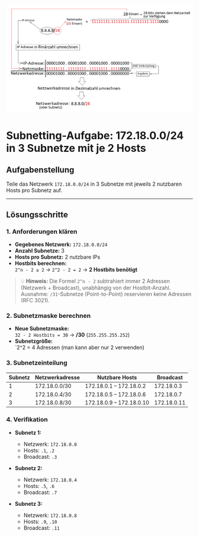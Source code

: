 ![](../images/AdressumrechnungIpv4.png)

# Subnetting-Aufgabe: 172.18.0.0/24 in 3 Subnetze mit je 2 Hosts

## Aufgabenstellung
Teile das Netzwerk `172.18.0.0/24` in 3 Subnetze mit jeweils 2 nutzbaren Hosts pro Subnetz auf.

---

## Lösungsschritte

### 1. Anforderungen klären
- **Gegebenes Netzwerk:** `172.18.0.0/24`
- **Anzahl Subnetze:** 3
- **Hosts pro Subnetz:** 2 nutzbare IPs
- **Hostbits berechnen:**  
  `2^n - 2 ≥ 2` → `2^2 - 2 = 2` → **2 Hostbits benötigt**

> 💡 **Hinweis:** Die Formel `2^n - 2` subtrahiert immer 2 Adressen (Netzwerk + Broadcast), unabhängig von der Hostbit-Anzahl.  
> Ausnahme: `/31`-Subnetze (Point-to-Point) reservieren keine Adressen (RFC 3021).

### 2. Subnetzmaske berechnen
- **Neue Subnetzmaske:**  
  `32 - 2 Hostbits = 30` → **/30** (`255.255.255.252`)
- **Subnetzgröße:**  
  `2^2 = 4 Adressen (man kann aber nur 2 verwenden)

### 3. Subnetzeinteilung
| Subnetz | Netzwerkadresse | Nutzbare Hosts           | Broadcast   |
| ------- | --------------- | ------------------------ | ----------- |
| 1       | 172.18.0.0/30   | 172.18.0.1 – 172.18.0.2  | 172.18.0.3  |
| 2       | 172.18.0.4/30   | 172.18.0.5 – 172.18.0.6  | 172.18.0.7  |
| 3       | 172.18.0.8/30   | 172.18.0.9 – 172.18.0.10 | 172.18.0.11 |

### 4. Verifikation
- **Subnetz 1:**  
  - Netzwerk: `172.18.0.0`  
  - Hosts: `.1`, `.2`  
  - Broadcast: `.3`
  
- **Subnetz 2:**  
  - Netzwerk: `172.18.0.4`  
  - Hosts: `.5`, `.6`  
  - Broadcast: `.7`

- **Subnetz 3:**  
  - Netzwerk: `172.18.0.8`  
  - Hosts: `.9`, `.10`  
  - Broadcast: `.11`


